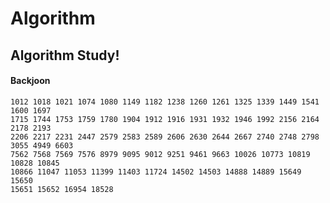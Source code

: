 # Algorithm
## Algorithm Study!
#### Backjoon
    1012 1018 1021 1074 1080 1149 1182 1238 1260 1261 1325 1339 1449 1541 1600 1697 
    1715 1744 1753 1759 1780 1904 1912 1916 1931 1932 1946 1992 2156 2164 2178 2193 
    2206 2217 2231 2447 2579 2583 2589 2606 2630 2644 2667 2740 2748 2798 3055 4949 6603
    7562 7568 7569 7576 8979 9095 9012 9251 9461 9663 10026 10773 10819 10828 10845
    10866 11047 11053 11399 11403 11724 14502 14503 14888 14889 15649 15650 
    15651 15652 16954 18528
    
